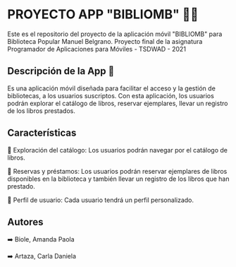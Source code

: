 

# PROYECTO APP "BIBLIOMB" 📱📓

Este es el repositorio del proyecto de la aplicación móvil "BIBLIOMB" para Biblioteca Popular Manuel Belgrano. 
Proyecto final de la asignatura Programador de Aplicaciones para Móviles - TSDWAD - 2021

## Descripción de la App 📱

Es una aplicación móvil diseñada para facilitar el acceso y la gestión de bibliotecas, a los usuarios suscriptos. Con esta aplicación, los usuarios podrán explorar el catálogo de libros, reservar ejemplares, llevar un registro de los libros prestados.

## Características

📓 Exploración del catálogo: Los usuarios podrán navegar por el catálogo  de libros.

📗 Reservas y préstamos: Los usuarios podrán reservar ejemplares de libros disponibles en la biblioteca y también llevar un registro de los libros que han prestado.

📘 Perfil de usuario: Cada usuario tendrá un perfil personalizado.

## Autores

➡️ Biole, Amanda Paola 

➡️ Artaza, Carla Daniela




